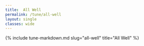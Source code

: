 ```yaml
---
title:  All Well
permalink: /tune/all-well
layout: single
classes: wide
---
```

{% include tune-markdown.md slug="all-well" title="All Well" %}
